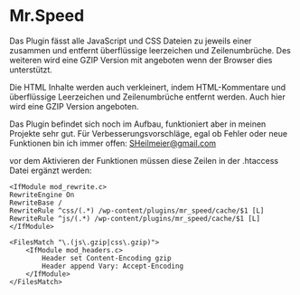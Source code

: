 Mr.Speed
====================

Das Plugin fässt alle JavaScript und CSS Dateien zu jeweils einer zusammen und entfernt überflüssige leerzeichen und Zeilenumbrüche. Des weiteren wird eine GZIP Version mit angeboten wenn der Browser dies unterstützt.

Die HTML Inhalte werden auch verkleinert, indem HTML-Kommentare und überflüssige Leerzeichen und Zeilenumbrüche entfernt werden. Auch hier wird eine GZIP Version angeboten.

Das Plugin befindet sich noch im Aufbau, funktioniert aber in meinen Projekte sehr gut.
Für Verbesserungsvorschläge, egal ob Fehler oder neue Funktionen bin ich immer offen: SHeilmeier@gmail.com

vor dem Aktivieren der Funktionen müssen diese Zeilen in der .htaccess Datei ergänzt werden:

    <IfModule mod_rewrite.c>
    RewriteEngine On
    RewriteBase /
    RewriteRule ^css/(.*) /wp-content/plugins/mr_speed/cache/$1 [L]
    RewriteRule ^js/(.*) /wp-content/plugins/mr_speed/cache/$1 [L]
    </IfModule>

    <FilesMatch "\.(js\.gzip|css\.gzip)">
        <IfModule mod_headers.c>
            Header set Content-Encoding gzip
    		Header append Vary: Accept-Encoding
        </IfModule>
    </FilesMatch>